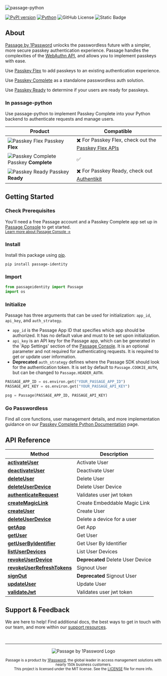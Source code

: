 ![passage-python](https://storage.googleapis.com/passage-docs/github-md-assets/passage-python.png)

[![PyPI version](https://badge.fury.io/py/passage-identity.svg)](https://badge.fury.io/py/passage-identity) [![Python](https://img.shields.io/badge/Python-3776AB?logo=python&logoColor=fff)](#) ![GitHub License](https://img.shields.io/github/license/passageidentity/passage-python)
![Static Badge](https://img.shields.io/badge/Built_by_1Password-grey?logo=1password)

## About

[Passage by 1Password](https://1password.com/product/passage) unlocks the passwordless future with a simpler, more secure passkey authentication experience. Passage handles the complexities of the [WebAuthn API](https://blog.1password.com/what-is-webauthn/), and allows you to implement passkeys with ease.

Use [Passkey Flex](https://docs.passage.id/flex) to add passkeys to an existing authentication experience.

Use [Passkey Complete](https://docs.passage.id/complete) as a standalone passwordless auth solution.

Use [Passkey Ready](https://docs.passage.id/passkey-ready) to determine if your users are ready for passkeys.

### In passage-python

Use passage-python to implement Passkey Complete into your Python backend to authenticate requests and manage users.

| Product                                                                                                                                  | Compatible                                                                                                |
| ---------------------------------------------------------------------------------------------------------------------------------------- | --------------------------------------------------------------------------------------------------------- |
| ![Passkey Flex](https://storage.googleapis.com/passage-docs/github-md-assets/passage-passkey-flex-icon.png) Passkey **Flex**             | ✖️ For Passkey Flex, check out the [Passkey Flex APIs](https://docs.passage.id/flex/apis)                 |
| ![Passkey Complete](https://storage.googleapis.com/passage-docs/github-md-assets/passage-passkey-complete-icon.png) Passkey **Complete** | ✅                                                                                                        |
| ![Passkey Ready](https://storage.googleapis.com/passage-docs/github-md-assets/passage-passkey-ready-icon.png) Passkey **Ready**          | ✖️ For Passkey Ready, check out [Authentikit](https://www.npmjs.com/package/@passageidentity/authentikit) |

## Getting Started

### Check Prerequisites

<p>
 You'll need a free Passage account and a Passkey Complete app set up in <a href="https://console.passage.id/">Passage Console</a> to get started. <br />
 <sub><a href="https://docs.passage.id/home#passage-console">Learn more about Passage Console →</a></sub>
</p>

### Install

Install this package using [pip](https://pypi.org/project/passage-identity/).

```shell
pip install passage-identity
```

### Import

```python
from passageidentity import Passage
import os
```

### Initialize

Passage has three arguments that can be used for initialization: `app_id`, `api_key`, and `auth_strategy`.

- `app_id` is the Passage App ID that specifies which app should be authorized. It has no default value and must to be set upon initialization.
- `api_key` is an API key for the Passage app, which can be generated in the 'App Settings' section of the [Passage Console](https://console.passage.id). It is an optional parameter and not required for authenticating requests. It is required to get or update user information.
- **Deprecated** `auth_strategy` defines where the Passage SDK should look for the authentication token. It is set by default to `Passage.COOKIE_AUTH`, but can be changed to `Passage.HEADER_AUTH`.

```python
PASSAGE_APP_ID = os.environ.get("YOUR_PASSAGE_APP_ID")
PASSAGE_API_KEY = os.environ.get("YOUR_PASSAGE_API_KEY")

psg = Passage(PASSAGE_APP_ID, PASSAGE_API_KEY)
```

### Go Passwordless

Find all core functions, user management details, and more implementation guidance on our [Passkey Complete Python Documentation](https://docs.passage.id/complete/backend-sdks/python) page.

## API Reference

| Method                                                                                          | Description                       |
| ----------------------------------------------------------------------------------------------- | --------------------------------- |
| [**activateUser**](./docs/passageidentity/Users.md#activateUser)                                | Activate User                     |
| [**deactivateUser**](./docs/passageidentity/Users.md#deactivateUser)                            | Deactivate User                   |
| [**deleteUser**](./docs/passageidentity/Users.md#deleteUser)                                    | Delete User                       |
| [**deleteUserDevice**](./docs/passageidentity/Users.md#deleteUserDevice)                        | Delete User Device                |
| [**authenticateRequest**](./docs/passageidentity/Authentication.md#authenticateRequest)         | Validates user jwt token          |
| [**createMagicLink**](./docs/passageidentity/Client.md#createmagiclink)                         | Create Embeddable Magic Link      |
| [**createUser**](./docs/passageidentity/Users.md#createUser)                                    | Create User                       |
| [**deleteUserDevice**](./docs/passageidentity/Users.md#deleteUserDevice)                        | Delete a device for a user        |
| [**getApp**](./docs/passageidentity/Users.md#getApp)                                            | Get App                           |
| [**getUser**](./docs/passageidentity/Users.md#getUser)                                          | Get User                          |
| [**getUserByIdentifier**](./docs/passageidentity/Users.md#getUserByIdentifier)                  | Get User By Identifier            |
| [**listUserDevices**](./docs/passageidentity/Users.md#listUserDevices)                          | List User Devices                 |
| [**revokeUserDevice**](./docs/passageidentity/Users.md#revokeUserDevice)                        | **Deprecated** Delete User Device |
| [**revokeUserRefreshTokens**](./docs/passageidentity/Authentication.md#revokeUserRefreshTokens) | Signout User                      |
| [**signOut**](./docs/passageidentity/Users.md#signout)                                          | **Deprecated** Signout User       |
| [**updateUser**](./docs/passageidentity/Users.md#updateUser)                                    | Update User                       |
| [**validateJwt**](./docs/passageidentity/Authentication.md#validateJwt)                         | Validates user jwt token          |

## Support & Feedback

We are here to help! Find additional docs, the best ways to get in touch with our team, and more within our [support resources](https://github.com/passageidentity/.github/blob/main/SUPPORT.md).

<br />

---

<p align="center">
    <picture>
      <source media="(prefers-color-scheme: dark)" srcset="https://storage.googleapis.com/passage-docs/github-md-assets/passage-by-1password-dark.png">
      <source media="(prefers-color-scheme: light)" srcset="https://storage.googleapis.com/passage-docs/github-md-assets/passage-by-1password-light.png">
      <img alt="Passage by 1Password Logo" src="https://storage.googleapis.com/passage-docs/github-md-assets/passage-by-1password-light.png">
    </picture>
</p>

<p align="center">
    <sub>Passage is a product by <a href="https://1password.com/product/passage">1Password</a>, the global leader in access management solutions with nearly 150k business customers.</sub><br />
    <sub>This project is licensed under the MIT license. See the <a href="LICENSE">LICENSE</a> file for more info.</sub>
</p>
